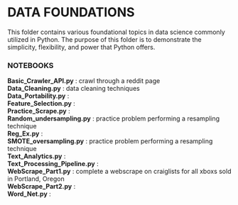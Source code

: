 # DATA FOUNDATIONS
This folder contains various foundational topics in data science commonly utilized in Python. The purpose of this folder is to demonstrate the simplicity, flexibility, and power that Python offers.

### NOTEBOOKS
**Basic_Crawler_API.py** : crawl through a reddit page </br>
**Data_Cleaning.py** : data cleaning techniques </br>
**Data_Portability.py** : </br>
**Feature_Selection.py** : </br>
**Practice_Scrape.py** : </br>
**Random_undersampling.py** : practice problem performing a resampling technique </br>
**Reg_Ex.py** : </br> 
**SMOTE_oversampling.py** : practice problem performing a resampling technique </br>
**Text_Analytics.py** : </br>
**Text_Processing_Pipeline.py** : </br>
**WebScrape_Part1.py** : complete a webscrape on craiglists for all xboxs sold in Portland, Oregon </br> 
**WebScrape_Part2.py** : </br>
**Word_Net.py** : </br>
